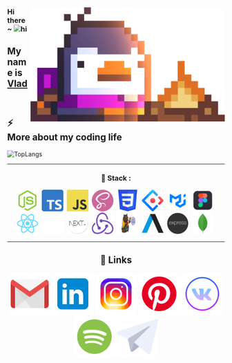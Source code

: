 <div>
  
  <img src="img/main/Fire.gif" alt="chilling penguin is not found:c" align="right" width="450px">

<h3>Hi
there ~ <img src="https://user-images.githubusercontent.com/1303154/88677602-1635ba80-d120-11ea-84d8-d263ba5fc3c0.gif" width="24px" alt="hi"></h3>

<h2>My name is <a href="https://t.me/sp0ngbik/">Vlad</a></h2>

  <img src="https://komarev.com/ghpvc/?username=Sp0ngbik&style=flat-square&color=blue" alt=""/>

<div>

<h2>⚡️ More about my coding life</h2>

<img alt="TopLangs" src="https://github-readme-stats.vercel.app/api/top-langs/?username=Sp0ngbik&amp;layout=compact&amp;hide=css,html"/>

</div>

<div align="center">

---

### 📖 Stack :

<div align="center">
  <img src="img/stack/nodejs-plain.svg" title="NodeJs" alt="NodeJs" width="50" height="50"/>&nbsp;
  <img src="img/stack/typeScript.png" title="TypeScript" alt="TypeScript" width="50" height="50"/>&nbsp;
  <img src="img/stack/JavaScript-logo.png" title="JavaScript" alt="JavaScript" width="50" height="50"/>&nbsp;
  <img src="img/stack/Sass.png" title="SASS" alt="SASS" width="50" height="50"/>&nbsp;
  <img src="img/stack/CSS3_logo.svg.png" title="CSS" alt="CSS" width="50" height="50"/>&nbsp;
  <img src="img/stack/ant-design-icon-512x512-xbdsnx83.png" title="Antd design" alt="Antd design" width="50" height="50"/>&nbsp;
  <img src="img/stack/logo.png" title="Material UI" alt="Material UI" width="50" height="50"/>&nbsp;
  <img src="img/stack/figma.png" title="Figma" alt="Figma" width="50" height="50"/>&nbsp;
  <img src="img/stack/react-original.svg" title="React" alt="React" width="50" height="50"/>&nbsp;
  <img src="img/stack/github-icon-2048x1988-jzvzcf2t.png" title="GitHub" alt="GitHub" width="50" height="50"/>&nbsp;
  <img src="img/stack/1684410508-image-7.png" title="NextJS" alt="NextJS" width="50" height="50"/>&nbsp;
  <img src="img/stack/redux.svg" title="Redux" alt="Redux" width="50" height="50"/>&nbsp;
  <img src="img/stack/fca49300-e7f1-11ea-9f51-cfd949b31560.png" title="Zustand" alt="Zustand" width="50" height="50"/>&nbsp;
  <img src="img/stack/axios_logo_icon_168545.png" title="Axios" alt="Axios" width="50" height="50"/>&nbsp;
  <img src="img/stack/node-express.png" title="Express" alt="Express" width="50" height="50"/>&nbsp;
  <img src="img/stack/mongodb_original_logo_icon_146424.png" title="MongoDB" alt="MongoDB" width="50" height="50"/>&nbsp;
</div>

---

## 🔗 Links

<a href="mailto:sp0ngbik@gmail.com"><img src="img/social/gmail.png" alt="gmail"/></a>
<a href="https://www.linkedin.com/in/vlad-ostapuk/"><img src="img/social/linkedin.png" alt="linkedin"/></a>
<a href="https://www.instagram.com/vladostapuk/"><img src="img/social/instagram-new.png" alt="instagram"/></a>
<a href="https://ru.pinterest.com/vladtrall/"><img src="img/social/pinterest--v1.png" alt="pinterest"/></a>
<a href="https://vk.com/frontdevtrue"><img src="img/social/vk-circled.png" alt="vk"/></a>
<a href="https://open.spotify.com/user/8re7ug54qm6nt3xnrmm5nmtnx"><img src="img/social/spotify--v1.png" alt="spotify"/></a>
<a href="https://t.me/sp0ngbik"><img width='96px' height='96px' src="img/social/4c2e72a45ea9e76d7b2793a7200f63b3.png" alt="telegram"/></a>



</div>

</div>
